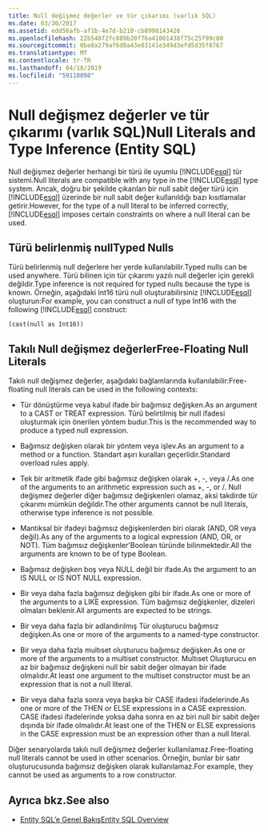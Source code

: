 ```yaml
---
title: Null değişmez değerler ve tür çıkarımı (varlık SQL)
ms.date: 03/30/2017
ms.assetid: edd56afb-af1b-4e7d-b210-cb8998143426
ms.openlocfilehash: 22b548f2fc889b20f76a41001438f75c25f99c00
ms.sourcegitcommit: 0be8a279af6d8a43e03141e349d3efd5d35f8767
ms.translationtype: MT
ms.contentlocale: tr-TR
ms.lasthandoff: 04/18/2019
ms.locfileid: "59118098"
---
```

# <a name="null-literals-and-type-inference-entity-sql"></a><span data-ttu-id="b803d-102">Null değişmez değerler ve tür çıkarımı (varlık SQL)</span><span class="sxs-lookup"><span data-stu-id="b803d-102">Null Literals and Type Inference (Entity SQL)</span></span>
<span data-ttu-id="b803d-103">Null değişmez değerler herhangi bir türü ile uyumlu [!INCLUDE[esql](../../../../../../includes/esql-md.md)] tür sistemi.</span><span class="sxs-lookup"><span data-stu-id="b803d-103">Null literals are compatible with any type in the [!INCLUDE[esql](../../../../../../includes/esql-md.md)] type system.</span></span> <span data-ttu-id="b803d-104">Ancak, doğru bir şekilde çıkarılan bir null sabit değer türü için [!INCLUDE[esql](../../../../../../includes/esql-md.md)] üzerinde bir null sabit değer kullanıldığı bazı kısıtlamalar getirir.</span><span class="sxs-lookup"><span data-stu-id="b803d-104">However, for the type of a null literal to be inferred correctly, [!INCLUDE[esql](../../../../../../includes/esql-md.md)] imposes certain constraints on where a null literal can be used.</span></span>  
  
## <a name="typed-nulls"></a><span data-ttu-id="b803d-105">Türü belirlenmiş null</span><span class="sxs-lookup"><span data-stu-id="b803d-105">Typed Nulls</span></span>  
 <span data-ttu-id="b803d-106">Türü belirlenmiş null değerlere her yerde kullanılabilir.</span><span class="sxs-lookup"><span data-stu-id="b803d-106">Typed nulls can be used anywhere.</span></span> <span data-ttu-id="b803d-107">Türü bilinen için tür çıkarımı yazılı null değerler için gerekli değildir.</span><span class="sxs-lookup"><span data-stu-id="b803d-107">Type inference is not required for typed nulls because the type is known.</span></span> <span data-ttu-id="b803d-108">Örneğin, aşağıdaki Int16 türü null oluşturabilirsiniz [!INCLUDE[esql](../../../../../../includes/esql-md.md)] oluşturun:</span><span class="sxs-lookup"><span data-stu-id="b803d-108">For example, you can construct a null of type Int16 with the following [!INCLUDE[esql](../../../../../../includes/esql-md.md)] construct:</span></span>  
  
 `(cast(null as Int16))`  
  
## <a name="free-floating-null-literals"></a><span data-ttu-id="b803d-109">Takılı Null değişmez değerler</span><span class="sxs-lookup"><span data-stu-id="b803d-109">Free-Floating Null Literals</span></span>  
 <span data-ttu-id="b803d-110">Takılı null değişmez değerler, aşağıdaki bağlamlarında kullanılabilir:</span><span class="sxs-lookup"><span data-stu-id="b803d-110">Free-floating null literals can be used in the following contexts:</span></span>  
  
-   <span data-ttu-id="b803d-111">Tür dönüştürme veya kabul ifade bir bağımsız değişken.</span><span class="sxs-lookup"><span data-stu-id="b803d-111">As an argument to a CAST or TREAT expression.</span></span> <span data-ttu-id="b803d-112">Türü belirtilmiş bir null ifadesi oluşturmak için önerilen yöntem budur.</span><span class="sxs-lookup"><span data-stu-id="b803d-112">This is the recommended way to produce a typed null expression.</span></span>  
  
-   <span data-ttu-id="b803d-113">Bağımsız değişken olarak bir yöntem veya işlev.</span><span class="sxs-lookup"><span data-stu-id="b803d-113">As an argument to a method or a function.</span></span> <span data-ttu-id="b803d-114">Standart aşırı kuralları geçerlidir.</span><span class="sxs-lookup"><span data-stu-id="b803d-114">Standard overload rules apply.</span></span>  
  
-   <span data-ttu-id="b803d-115">Tek bir aritmetik ifade gibi bağımsız değişken olarak +, -, veya /.</span><span class="sxs-lookup"><span data-stu-id="b803d-115">As one of the arguments to an arithmetic expression such as +, -, or /.</span></span> <span data-ttu-id="b803d-116">Null değişmez değerler diğer bağımsız değişkenleri olamaz, aksi takdirde tür çıkarımı mümkün değildir.</span><span class="sxs-lookup"><span data-stu-id="b803d-116">The other arguments cannot be null literals, otherwise type inference is not possible.</span></span>  
  
-   <span data-ttu-id="b803d-117">Mantıksal bir ifadeyi bağımsız değişkenlerden biri olarak (AND, OR veya değil).</span><span class="sxs-lookup"><span data-stu-id="b803d-117">As any of the arguments to a logical expression (AND, OR, or NOT).</span></span> <span data-ttu-id="b803d-118">Tüm bağımsız değişkenler'Boolean türünde bilinmektedir.</span><span class="sxs-lookup"><span data-stu-id="b803d-118">All the arguments are known to be of type Boolean.</span></span>  
  
-   <span data-ttu-id="b803d-119">Bağımsız değişken boş veya NULL değil bir ifade.</span><span class="sxs-lookup"><span data-stu-id="b803d-119">As the argument to an IS NULL or IS NOT NULL expression.</span></span>  
  
-   <span data-ttu-id="b803d-120">Bir veya daha fazla bağımsız değişken gibi bir ifade.</span><span class="sxs-lookup"><span data-stu-id="b803d-120">As one or more of the arguments to a LIKE expression.</span></span> <span data-ttu-id="b803d-121">Tüm bağımsız değişkenler, dizeleri olmaları beklenir.</span><span class="sxs-lookup"><span data-stu-id="b803d-121">All arguments are expected to be strings.</span></span>  
  
-   <span data-ttu-id="b803d-122">Bir veya daha fazla bir adlandırılmış Tür oluşturucu bağımsız değişken.</span><span class="sxs-lookup"><span data-stu-id="b803d-122">As one or more of the arguments to a named-type constructor.</span></span>  
  
-   <span data-ttu-id="b803d-123">Bir veya daha fazla multıset oluşturucu bağımsız değişken.</span><span class="sxs-lookup"><span data-stu-id="b803d-123">As one or more of the arguments to a multiset constructor.</span></span> <span data-ttu-id="b803d-124">Multıset Oluşturucu en az bir bağımsız değişkeni null bir sabit değer olmayan bir ifade olmalıdır.</span><span class="sxs-lookup"><span data-stu-id="b803d-124">At least one argument to the multiset constructor must be an expression that is not a null literal.</span></span>  
  
-   <span data-ttu-id="b803d-125">Bir veya daha fazla sonra veya başka bir CASE ifadesi ifadelerinde.</span><span class="sxs-lookup"><span data-stu-id="b803d-125">As one or more of the THEN or ELSE expressions in a CASE expression.</span></span> <span data-ttu-id="b803d-126">CASE ifadesi ifadelerinde yoksa daha sonra en az biri null bir sabit değer dışında bir ifade olmalıdır.</span><span class="sxs-lookup"><span data-stu-id="b803d-126">At least one of the THEN or ELSE expressions in the CASE expression must be an expression other than a null literal.</span></span>  
  
 <span data-ttu-id="b803d-127">Diğer senaryolarda takılı null değişmez değerler kullanılamaz.</span><span class="sxs-lookup"><span data-stu-id="b803d-127">Free-floating null literals cannot be used in other scenarios.</span></span> <span data-ttu-id="b803d-128">Örneğin, bunlar bir satır oluşturucusunda bağımsız değişken olarak kullanılamaz.</span><span class="sxs-lookup"><span data-stu-id="b803d-128">For example,  they cannot be used as arguments to a row constructor.</span></span>  
  
## <a name="see-also"></a><span data-ttu-id="b803d-129">Ayrıca bkz.</span><span class="sxs-lookup"><span data-stu-id="b803d-129">See also</span></span>

- [<span data-ttu-id="b803d-130">Entity SQL’e Genel Bakış</span><span class="sxs-lookup"><span data-stu-id="b803d-130">Entity SQL Overview</span></span>](../../../../../../docs/framework/data/adonet/ef/language-reference/entity-sql-overview.md)
